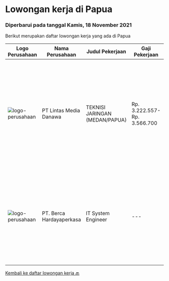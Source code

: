 
  # Lowongan kerja di Papua

  ### Diperbarui pada tanggal Kamis, 18 November 2021

  Berikut merupakan daftar lowongan kerja yang ada di Papua

  |Logo Perusahaan | Nama Perusahaan | Judul Pekerjaan | Gaji Pekerjaan | Lokasi | Deskripsi | Tanggal diunggah | Pranala |
  | -------------- | --------------- | --------------- | --------- | --------- | -------------- | ------- | ----------- |
  |![logo-perusahaan](https://image-service-cdn.seek.com.au/4cc5b4edd8a09fb41741a122f57ee79a81b9a89e/ee4dce1061f3f616224767ad58cb2fc751b8d2dc)|PT Lintas Media Danawa|TEKNISI JARINGAN (MEDAN/PAPUA)|Rp. 3.222.557-Rp. 3.566.700|Sumatera Utara|Kualifikasi: Usia maksimum saat melamar adalah 26 tahun Lulusan SMK/D3/S1 (Teknik elektro, informatika, ilmu computer) dan sejenisnya Minimal memiliki...|Jumat, 05 November 2021|https://www.jobstreet.co.id/id/job/teknisi-jaringan-medan-papua-3680160?token=0~a83f897f-9d40-44b9-a1ff-e192885d5cd6&sectionRank=1&jobId=jobstreet-id-job-3680160|
|![logo-perusahaan](https://image-service-cdn.seek.com.au/0c900ac2b5b1a2cf9bee651ce5d069e68ff14c92/ee4dce1061f3f616224767ad58cb2fc751b8d2dc)|PT. Berca Hardayaperkasa|IT System Engineer|---|Papua|Description: Monitoring and managing all installed systems and infrastructure Handle windows server 2008 Handle server email, LAN, Wireless Access...|Jumat, 05 November 2021|https://www.jobstreet.co.id/id/job/it-system-engineer-3670115?token=0~a83f897f-9d40-44b9-a1ff-e192885d5cd6&sectionRank=2&jobId=jobstreet-id-job-3670115|


  [Kembali ke daftar lowongan kerja 🔙](../README.md#daftar-lowongan-kerja)
  